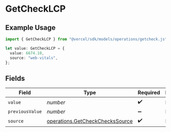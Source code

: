 # GetCheckLCP

## Example Usage

```typescript
import { GetCheckLCP } from "@vercel/sdk/models/operations/getcheck.js";

let value: GetCheckLCP = {
  value: 6674.10,
  source: "web-vitals",
};
```

## Fields

| Field                                                                              | Type                                                                               | Required                                                                           | Description                                                                        |
| ---------------------------------------------------------------------------------- | ---------------------------------------------------------------------------------- | ---------------------------------------------------------------------------------- | ---------------------------------------------------------------------------------- |
| `value`                                                                            | *number*                                                                           | :heavy_check_mark:                                                                 | N/A                                                                                |
| `previousValue`                                                                    | *number*                                                                           | :heavy_minus_sign:                                                                 | N/A                                                                                |
| `source`                                                                           | [operations.GetCheckChecksSource](../../models/operations/getcheckcheckssource.md) | :heavy_check_mark:                                                                 | N/A                                                                                |